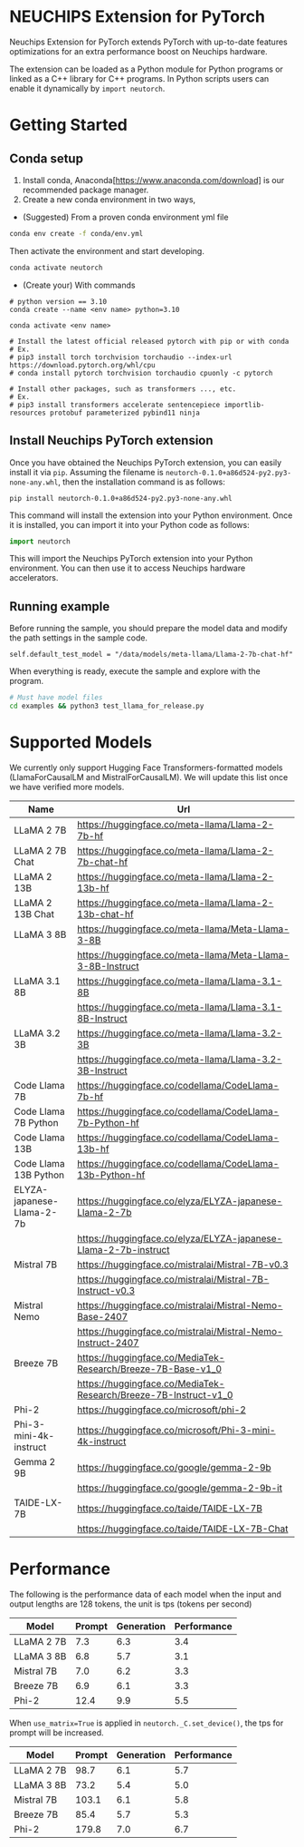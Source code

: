# NEUCHIPS Extension for PyTorch
Neuchips Extension for PyTorch extends PyTorch with up-to-date features optimizations for an extra performance boost on Neuchips hardware.

The extension can be loaded as a Python module for Python programs or linked as a C++ library for C++ programs. In Python scripts users can enable it dynamically by `import neutorch`.


# Getting Started
## Conda setup
1. Install conda, Anaconda[https://www.anaconda.com/download] is our recommended package manager.
2. Create a new conda environment in two ways,
* (Suggested) From a proven conda environment yml file
```bash
conda env create -f conda/env.yml
```
Then activate the environment and start developing.
```bash
conda activate neutorch
```

* (Create your) With commands
```
# python version == 3.10
conda create --name <env name> python=3.10

conda activate <env name>

# Install the latest official released pytorch with pip or with conda
# Ex.
# pip3 install torch torchvision torchaudio --index-url https://download.pytorch.org/whl/cpu
# conda install pytorch torchvision torchaudio cpuonly -c pytorch

# Install other packages, such as transformers ..., etc.
# Ex.
# pip3 install transformers accelerate sentencepiece importlib-resources protobuf parameterized pybind11 ninja

```


## Install Neuchips PyTorch extension
Once you have obtained the Neuchips PyTorch extension, you can easily install it via `pip`. Assuming the filename is `neutorch-0.1.0+a86d524-py2.py3-none-any.whl`, then the installation command is as follows:

```
pip install neutorch-0.1.0+a86d524-py2.py3-none-any.whl
```
This command will install the extension into your Python environment. Once it is installed, you can import it into your Python code as follows:

```Python
import neutorch
```
This will import the Neuchips PyTorch extension into your Python environment. You can then use it to access Neuchips hardware accelerators.


## Running example
Before running the sample, you should prepare the model data and modify the path settings in the sample code.

```
self.default_test_model = "/data/models/meta-llama/Llama-2-7b-chat-hf"
```
When everything is ready, execute the sample and explore with the program.

```bash
# Must have model files
cd examples && python3 test_llama_for_release.py
```


# Supported Models
We currently only support Hugging Face Transformers-formatted models (LlamaForCausalLM and MistralForCausalLM). We will update this list once we have verified more models.

| Name | Url |
|------|-----|
| LLaMA 2 7B | https://huggingface.co/meta-llama/Llama-2-7b-hf |
| LLaMA 2 7B Chat | https://huggingface.co/meta-llama/Llama-2-7b-chat-hf |
| LLaMA 2 13B | https://huggingface.co/meta-llama/Llama-2-13b-hf |
| LLaMA 2 13B Chat | https://huggingface.co/meta-llama/Llama-2-13b-chat-hf |
| LLaMA 3 8B | https://huggingface.co/meta-llama/Meta-Llama-3-8B |
| | https://huggingface.co/meta-llama/Meta-Llama-3-8B-Instruct |
| LLaMA 3.1 8B | https://huggingface.co/meta-llama/Llama-3.1-8B |
| | https://huggingface.co/meta-llama/Llama-3.1-8B-Instruct |
| LLaMA 3.2 3B | https://huggingface.co/meta-llama/Llama-3.2-3B |
| | https://huggingface.co/meta-llama/Llama-3.2-3B-Instruct |
| Code Llama 7B | https://huggingface.co/codellama/CodeLlama-7b-hf |
| Code Llama 7B Python | https://huggingface.co/codellama/CodeLlama-7b-Python-hf |
| Code Llama 13B | https://huggingface.co/codellama/CodeLlama-13b-hf |
| Code Llama 13B Python | https://huggingface.co/codellama/CodeLlama-13b-Python-hf |
| ELYZA-japanese-Llama-2-7b | https://huggingface.co/elyza/ELYZA-japanese-Llama-2-7b |
| | https://huggingface.co/elyza/ELYZA-japanese-Llama-2-7b-instruct |
| Mistral 7B | https://huggingface.co/mistralai/Mistral-7B-v0.3 |
| | https://huggingface.co/mistralai/Mistral-7B-Instruct-v0.3 |
| Mistral Nemo | https://huggingface.co/mistralai/Mistral-Nemo-Base-2407 |
| | https://huggingface.co/mistralai/Mistral-Nemo-Instruct-2407 |
| Breeze 7B | https://huggingface.co/MediaTek-Research/Breeze-7B-Base-v1_0 |
| | https://huggingface.co/MediaTek-Research/Breeze-7B-Instruct-v1_0 |
| Phi-2 | https://huggingface.co/microsoft/phi-2 |
| Phi-3-mini-4k-instruct | https://huggingface.co/microsoft/Phi-3-mini-4k-instruct |
| Gemma 2 9B | https://huggingface.co/google/gemma-2-9b |
| | https://huggingface.co/google/gemma-2-9b-it |
| TAIDE-LX-7B | https://huggingface.co/taide/TAIDE-LX-7B |
| | https://huggingface.co/taide/TAIDE-LX-7B-Chat |


# Performance
The following is the performance data of each model when the input and output lengths are 128 tokens, the unit is tps (tokens per second)

| Model | Prompt | Generation | Performance |
|-------|--------|------------|-------------|
| LLaMA 2 7B | 7.3 | 6.3 | 3.4 |
| LLaMA 3 8B | 6.8 | 5.7 | 3.1 |
| Mistral 7B | 7.0 | 6.2 | 3.3 |
| Breeze 7B | 6.9 | 6.1 | 3.3 |
| Phi-2 | 12.4 | 9.9 | 5.5 |

When `use_matrix=True` is applied in `neutorch._C.set_device()`, the tps for prompt will be increased.

| Model | Prompt | Generation | Performance |
|-------|--------|------------|-------------|
| LLaMA 2 7B | 98.7 | 6.1 | 5.7 |
| LLaMA 3 8B | 73.2 | 5.4 | 5.0 |
| Mistral 7B | 103.1 | 6.1 | 5.8 |
| Breeze 7B | 85.4 | 5.7 | 5.3 |
| Phi-2 | 179.8 | 7.0 | 6.7 |
